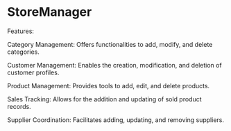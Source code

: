 # StoreManager

Features:

Category Management: Offers functionalities to add, modify, and delete categories.

Customer Management: Enables the creation, modification, and deletion of customer profiles.

Product Management: Provides tools to add, edit, and delete products.

Sales Tracking: Allows for the addition and updating of sold product records.

Supplier Coordination: Facilitates adding, updating, and removing suppliers.
